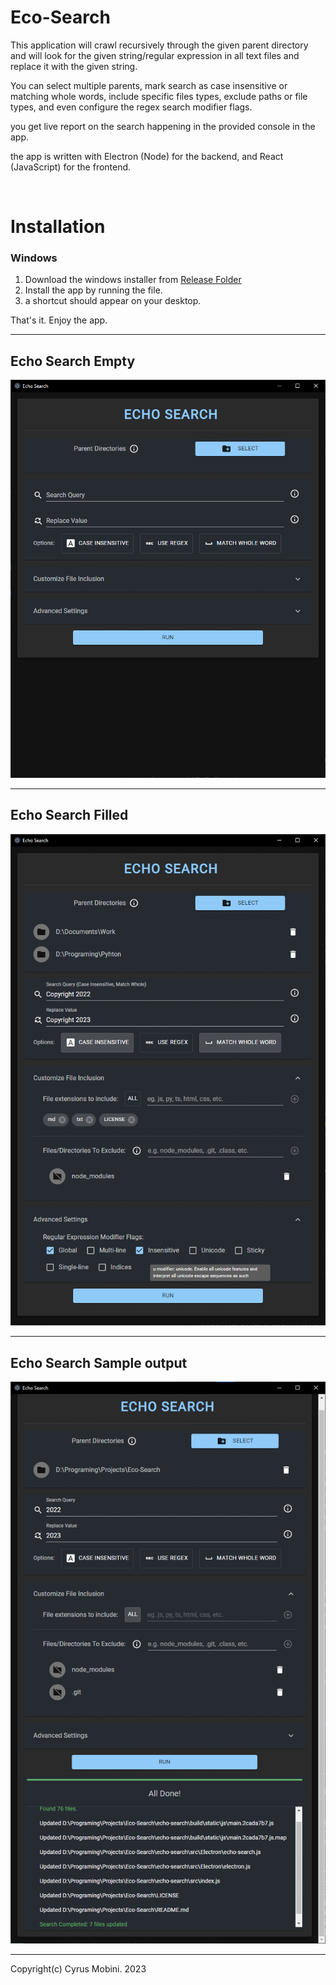 # Eco-Search

This application will crawl recursively through the given parent directory and will look for the given string/regular expression in all text files and replace it with the given string.

You can select multiple parents, mark search as case insensitive or matching whole words, include specific files types, exclude paths or file types, and even configure the regex search modifier flags.

you get live report on the search happening in the provided console in the app.

the app is written with Electron (Node) for the backend, and React (JavaScript) for the frontend.

<br>

# Installation

### Windows

1. Download the windows installer from [Release Folder]("./release/windows/echo-search-2.1.0%20Setup.exe")
2. Install the app by running the file.
3. a shortcut should appear on your desktop.

That's it. Enjoy the app.

<hr>

## Echo Search Empty

<img src="./images/baseapp.png" />
<hr>

## Echo Search Filled

<img src="./images/filled.png" />
<hr>

## Echo Search Sample output

<img src="./images/running.png" />
<hr>

Copyright(c) Cyrus Mobini. 2023
